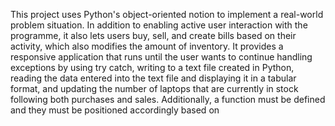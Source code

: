  This project uses Python's object-oriented notion to implement a real-world problem situation. In addition to enabling active user interaction with the programme, it also lets users buy, sell, and create bills based on their activity, which also modifies the amount of inventory. It provides a responsive application that runs until the user wants to continue handling exceptions by using try catch, writing to a text file created in Python, reading the data entered into the text file and displaying it in a tabular format, and updating the number of laptops that are currently in stock following both purchases and sales. Additionally, a function must be defined and they must be positioned accordingly based on
